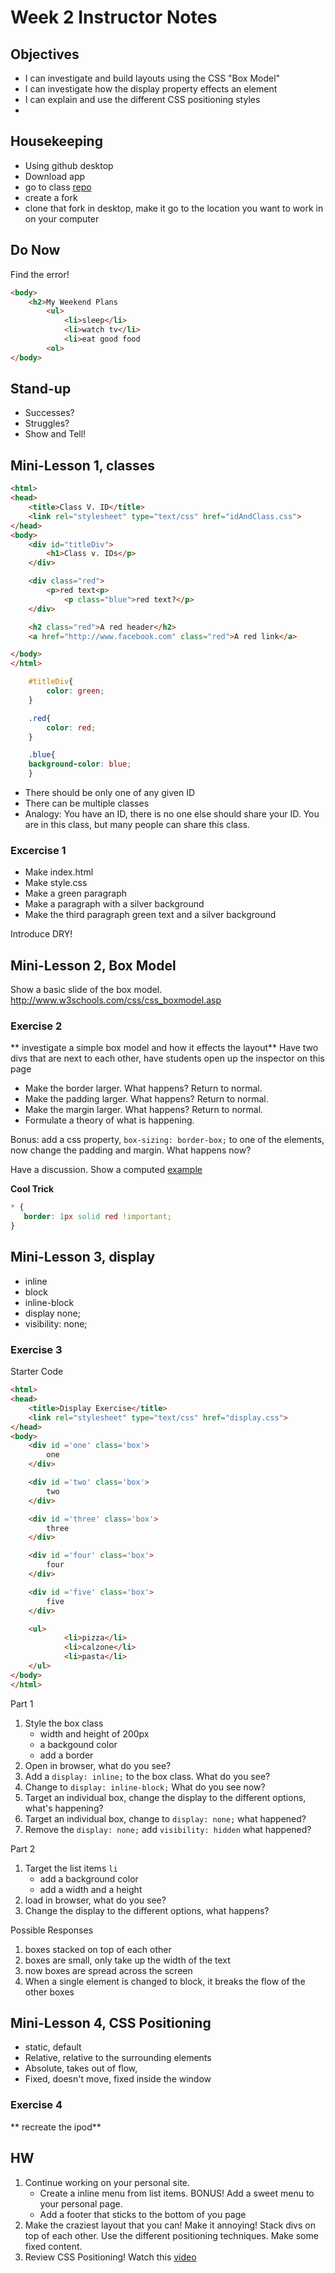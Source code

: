 # Week 2 Instructor Notes

## Objectives
- I can investigate and build layouts using the CSS "Box Model" 
- I can investigate how the display property effects an element
- I can explain and use the different CSS positioning styles
- 

## Housekeeping 
- Using github desktop
- Download app
- go to class [repo](https://github.com/awdriggs-html-css/spring16)
- create a fork
- clone that fork in desktop, make it go to the location you want to work in on your computer

## Do Now
Find the error!
```html
<body>
	<h2>My Weekend Plans
		<ul>
			<li>sleep</li>
			<li>watch tv</li>
			<li>eat good food
		<ol>
</body>
```

## Stand-up
- Successes?
- Struggles?
- Show and Tell!

## Mini-Lesson 1, classes
```html
<html>
<head>
	<title>Class V. ID</title>
	<link rel="stylesheet" type="text/css" href="idAndClass.css">
</head>
<body>
	<div id="titleDiv">
		<h1>Class v. IDs</p>
	</div>

	<div class="red">
		<p>red text<p>
			<p class="blue">red text?</p>
	</div>

	<h2 class="red">A red header</h2>
	<a href="http://www.facebook.com" class="red">A red link</a>

</body>
</html>

```

```css
	#titleDiv{
		color: green;
	}

	.red{
		color: red;
	}

	.blue{
	background-color: blue;
	}
```

- There should be only one of any given ID
- There can be multiple classes
- Analogy: You have an ID, there is no one else should share your ID. You are in this class, but many people can share this class.

### Excercise 1
- Make index.html
- Make style.css
- Make a green paragraph
- Make a paragraph with a silver background
- Make the third paragraph green text and a silver background

Introduce DRY!

## Mini-Lesson 2, Box Model
Show a basic slide of the box model.
http://www.w3schools.com/css/css_boxmodel.asp

### Exercise 2
** investigate a simple box model and how it effects the layout**
Have two divs that are next to each other, have students open up the inspector on this page
- Make the border larger. What happens? Return to normal.
- Make the padding larger. What happens? Return to normal.
- Make the margin larger. What happens? Return to normal.
- Formulate a theory of what is happening.

Bonus: add a css property, `box-sizing: border-box;` to one of the elements, now change the padding and margin. What happens now?

Have a discussion. Show a computed [example](http://www.sitepoint.com/web-foundations/css-box-model/)

**Cool Trick**
```css
* {
   border: 1px solid red !important;
}
```
## Mini-Lesson 3, display
- inline
- block
- inline-block
- display none;
- visibility: none;

### Exercise 3

Starter Code
```html
<html>
<head>
	<title>Display Exercise</title>
	<link rel="stylesheet" type="text/css" href="display.css">
</head>
<body>
	<div id ='one' class='box'>
		one
	</div>

	<div id ='two' class='box'>
		two
	</div>

	<div id ='three' class='box'>
		three
	</div>

	<div id ='four' class='box'>
		four
	</div>

	<div id ='five' class='box'>
		five
	</div>

	<ul>
			<li>pizza</li>
			<li>calzone</li>
			<li>pasta</li>
	</ul>
</body>
</html>
```

Part 1
1. Style the box class 
	- width and height of 200px
	- a backgound color
	- add a border
2. Open in browser, what do you see?
3. Add a `display: inline;` to the box class. What do you see?
4. Change to `display: inline-block;` What do you see now?
5. Target an individual box, change the display to the different options, what's happening?
6. Target an individual box, change to `display: none;` what happened?
7. Remove the `display: none;` add `visibility: hidden` what happened?

Part 2
1. Target the list items `li`
	- add a background color
	- add a width and a height
2. load in browser, what do you see?
3. Change the display to the different options, what happens?

Possible Responses
1. boxes stacked on top of each other
2. boxes are small, only take up the width of the text
3. now boxes are spread across the screen
4. When a single element is changed to block, it breaks the flow of the other boxes

## Mini-Lesson 4, CSS Positioning
- static, default
- Relative, relative to the surrounding elements
- Absolute, takes out of flow,
- Fixed, doesn't move, fixed inside the window

### Exercise 4
** recreate the ipod**


## HW
1. Continue working on your personal site.
	- Create a inline menu from list items. BONUS! Add a sweet menu to your personal page.
	- Add a footer that sticks to the bottom of you page
2. Make the craziest layout that you can! Make it annoying! Stack divs on top of each other. Use the different positioning techniques. Make some fixed content. 
3. Review CSS Positioning! Watch this [video](https://css-tricks.com/video-screencasts/110-quick-overview-of-css-position-values/)




